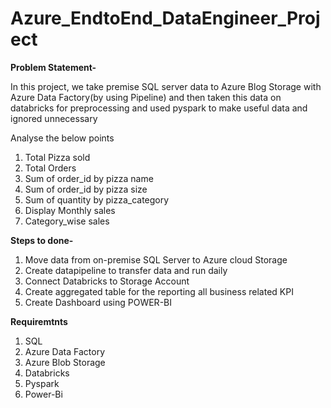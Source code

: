 # Azure_EndtoEnd_DataEngineer_Project

**Problem Statement-**

In this project, we take premise SQL server data to Azure Blog Storage with Azure Data Factory(by using Pipeline) and then taken this data on databricks for preprocessing and used pyspark to make useful data and ignored unnecessary

Analyse the below points
1. Total Pizza sold
2. Total Orders
3. Sum of order_id by pizza name
4. Sum of order_id by pizza size
5. Sum of quantity by pizza_category
6. Display Monthly sales
7. Category_wise sales

**Steps to done-**  

1. Move data from on-premise SQL Server to Azure cloud Storage
2. Create datapipeline to transfer data and run daily
3. Connect Databricks to Storage Account
4. Create aggregated table for the reporting all business related KPI
5. Create Dashboard using POWER-BI

**Requiremtnts**

1. SQL
2. Azure Data Factory
3. Azure Blob Storage
4. Databricks
5. Pyspark
6. Power-Bi
   
